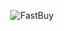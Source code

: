 <p align="center">
  <img src="https://fastbuy-fd9d7.firebaseapp.com/images/cover_v2.png" alt="FastBuy" title="FastBuy">
</p>
